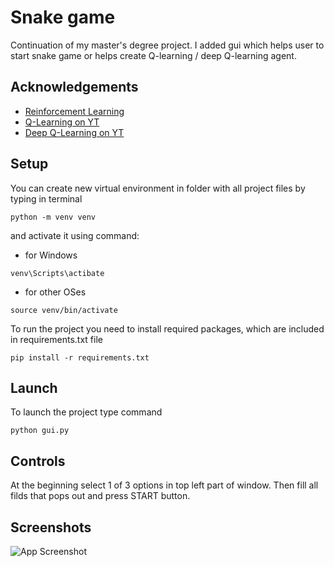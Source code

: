 
# Snake game

Continuation of my master's degree project. I added gui which helps user to start snake game or helps create Q-learning / deep Q-learning agent.
## Acknowledgements

 - [Reinforcement Learning](https://www.youtube.com/watch?v=JgvyzIkgxF0&ab_channel=ArxivInsights)
 - [Q-Learning on YT](https://www.youtube.com/watch?v=qhRNvCVVJaA&ab_channel=deeplizard)
 - [Deep Q-Learning on YT](https://www.youtube.com/watch?v=wrBUkpiRvCA&t=540s&ab_channel=deeplizard)

## Setup

You can create new virtual environment in folder with all project files by typing in terminal

```
python -m venv venv
```

and activate it using command:

- for Windows

```
venv\Scripts\actibate
```

- for other OSes

```
source venv/bin/activate
```

To run the project you need to install required packages, which are included in requirements.txt file

```
pip install -r requirements.txt
```
## Launch

To launch the project type command

```
python gui.py
```
## Controls

At the beginning select 1 of 3 options in top left part of window. Then fill all filds that pops out and press START button. 
## Screenshots

![App Screenshot](https://via.placeholder.com/468x300?text=App+Screenshot+Here)

